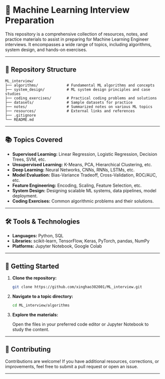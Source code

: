 # 🎯 Machine Learning Interview Preparation

This repository is a comprehensive collection of resources, notes, and practice materials to assist in preparing for Machine Learning Engineer interviews. It encompasses a wide range of topics, including algorithms, system design, and hands-on exercises.

---

## 📁 Repository Structure

```
ML_interview/
├── algorithms/             # Fundamental ML algorithms and concepts
├── system_design/          # ML system design principles and case studies
├── coding_exercises/       # Practical coding problems and solutions
├── datasets/               # Sample datasets for practice
├── notes/                  # Summarized notes on various ML topics
├── resources/              # External links and references
├── .gitignore
└── README.md
```

---

## 📚 Topics Covered

- **Supervised Learning:** Linear Regression, Logistic Regression, Decision Trees, SVM, etc.
- **Unsupervised Learning:** K-Means, PCA, Hierarchical Clustering, etc.
- **Deep Learning:** Neural Networks, CNNs, RNNs, LSTMs, etc.
- **Model Evaluation:** Bias-Variance Tradeoff, Cross-Validation, ROC/AUC, etc.
- **Feature Engineering:** Encoding, Scaling, Feature Selection, etc.
- **System Design:** Designing scalable ML systems, data pipelines, model deployment.
- **Coding Exercises:** Common algorithmic problems and their solutions.

---

## 🛠️ Tools & Technologies

- **Languages:** Python, SQL
- **Libraries:** scikit-learn, TensorFlow, Keras, PyTorch, pandas, NumPy
- **Platforms:** Jupyter Notebook, Google Colab

---

## 🚀 Getting Started

1. **Clone the repository:**

   ```bash
   git clone https://github.com/xinghao302001/ML_interview.git
   ```

2. **Navigate to a topic directory:**

   ```bash
   cd ML_interview/algorithms
   ```

3. **Explore the materials:**

   Open the files in your preferred code editor or Jupyter Notebook to study the content.

---

## 🤝 Contributing

Contributions are welcome! If you have additional resources, corrections, or improvements, feel free to submit a pull request or open an issue.

---

